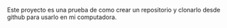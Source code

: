 Este proyecto es una prueba de como crear un repositorio y clonarlo desde github para usarlo en mi computadora.
